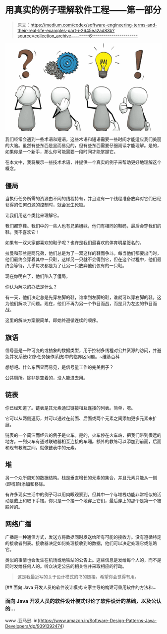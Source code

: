 # 用真实的例子理解软件工程——第一部分

> 原文：<https://medium.com/codex/software-engineering-terms-and-their-real-life-examples-part-i-2645ea2ad83b?source=collection_archive---------6----------------------->

![](img/69e1e6bb4a0f38d270082529f1a38faa.png)

我们经常会遇到一些术语和短语，这些术语和短语需要一些时间才能适应我们美丽的大脑。虽然有些东西是显而易见的，但有些东西需要仔细阅读才能理解。是的，如果你是一个新手，那么你可能需要一段时间才能掌握它。

在本文中，我将展示一些技术术语，并提供一个真实的例子来帮助更好地理解这个概念。

## 僵局

当执行任务所需的资源由不同的线程持有，并且没有一个线程准备放弃对它们已经获得的任何资源的控制时，就会发生死锁。

让我们用这个类比来理解它。

我们都穿鞋。我们中的一些人也有兄弟姐妹，他们有相同的鞋码，最后会穿我们的鞋。我不喜欢它！

如果有一双大家都喜欢的鞋子呢？也许是我们最喜欢的体育明星签名的。

拉曼和莎兰是两兄弟，他们总是为了一双这样的鞋而争斗。每当他们都要出门时，他们最终会穿着其中一只鞋，这样另一只就不会得到它，但在这个过程中，他们最终会等待，几乎每次都是为了让另一只放弃他们仅有的一只鞋。

现在你明白了，他们陷入了僵局。

你认为解决的办法是什么？

有一天，他们决定总是先穿左脚的鞋，谁拿到左脚的鞋，谁就可以穿右脚的鞋。这为他们解决了问题。现在，他们不再为另一个节目而战，而是只为左边的节目而战。

这里的解决方案很简单，即始终遵循连续的顺序。

## 旗语

信号量是一种可变的或抽象的数据类型，用于控制多线程对公共资源的访问，并避免并发系统(如多任务操作系统)中的临界区问题。~维基百科

想想吧。什么东西显而易见，是信号量工作的完美例子？

公共厕所。除非是空着的，没人能进去用。

## 链表

你已经知道了。链表是其元素通过链接相互连接的列表。简单，嗯。

它可以从两侧遍历，并可以通过在前面、后面或两个元素之间添加更多元素来扩展。

链表的一个简洁而经典的例子是火车。是的，火车停在火车站，把我们带到很远的地方。一列火车有通过联轴器相互连接的车厢。额外的教练可以添加到前面，后面和现有教练之间，就像链表中的元素。

## 堆

另一个众所周知的数据结构。栈是垂直增长的元素的集合，并且元素只能从一侧(即栈顶)添加和移除。

有许多现实生活中的例子可以用肉眼观察到，但其中一个与堆栈功能非常相似的活动是戴上和取下手镯。你只是一个接一个地穿上它们，最后穿上的那个是第一个被脱掉的。

## 网络广播

广播是一种通信方式，发送方将数据同时发送给所有可能的接收方。没有遵循特定的接收者列表。接收器决定如何处理接收到的数据，他们可以决定处理它或忽略它。

类似的事情也会发生在机场或地铁站的公告上。这些信息是发给每个人的，而不是同时发给任何人的。听众决定公告的相关性并采取相应的行动。

> 这是我最近写的关于设计模式的书的链接。希望你会觉得有用。

[](https://www.amazon.in/Software-Design-Patterns-Java-Developers/dp/9391392474) [## 面向 Java 开发人员的软件设计模式:专家主导的构建可重用软件的方法和…

### 面向 Java 开发人员的软件设计模式讨论了软件设计的基础，以及公认的…

www .亚马逊. in](https://www.amazon.in/Software-Design-Patterns-Java-Developers/dp/9391392474)